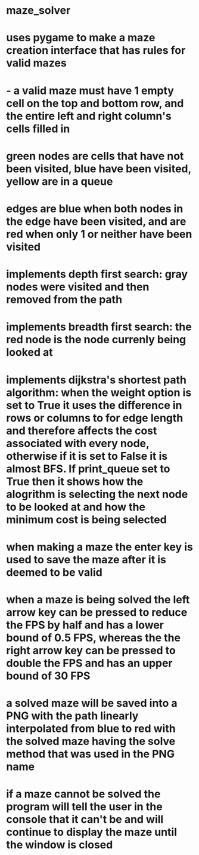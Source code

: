 # maze_solver

# uses pygame to make a maze creation interface that has rules for valid mazes
# - a valid maze must have 1 empty cell on the top and bottom row, and the entire left and right column's cells filled in

# green nodes are cells that have not been visited, blue have been visited, yellow are in a queue

# edges are blue when both nodes in the edge have been visited, and are red when only 1 or neither have been visited

# implements depth first search: gray nodes were visited and then removed from the path

# implements breadth first search: the red node is the node currenly being looked at

# implements dijkstra's shortest path algorithm: when the weight option is set to True it uses the difference in rows or columns to for edge length and therefore affects the cost associated with every node, otherwise if it is set to False it is almost BFS. If print_queue set to True then it shows how the alogrithm is selecting the next node to be looked at and how the minimum cost is being selected

# when making a maze the enter key is used to save the maze after it is deemed to be valid

# when a maze is being solved the left arrow key can be pressed to reduce the FPS by half and has a lower bound of 0.5 FPS, whereas the the right arrow key can be pressed to double the FPS and has an upper bound of 30 FPS

# a solved maze will be saved into a PNG with the path linearly interpolated from blue to red with the solved maze having the solve method that was used in the PNG name

# if a maze cannot be solved the program will tell the user in the console that it can't be and will continue to display the maze until the window is closed

